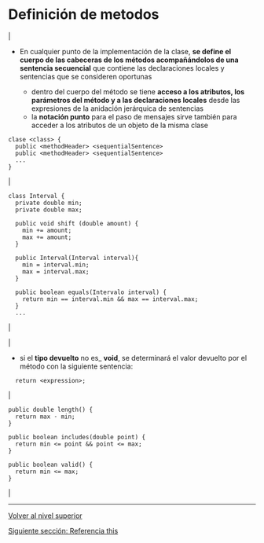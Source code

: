 # Definición de metodos






| 
* En cualquier punto de la implementación de la clase, **se define el cuerpo de las cabeceras de los métodos acompañándolos de una sentencia secuencial** que contiene las declaraciones locales y sentencias que se consideren oportunas


	+ dentro del cuerpo del método se tiene **acceso a los atributos, los parámetros del método y a las declaraciones locales** desde las expresiones de la anidación jerárquica de sentencias
	+ la **notación punto** para el paso de mensajes sirve también para acceder a los atributos de un objeto de la misma clase







```
clase <class> {
  public <methodHeader> <sequentialSentence>
  public <methodHeader> <sequentialSentence>
  ...
}
```


 | 


```
class Interval {
  private double min;
  private double max;

  public void shift (double amount) {
    min += amount;
    max += amount;
  }

  public Interval(Interval interval){
    min = interval.min;
    max = interval.max;
  }

  public boolean equals(Intervalo interval) {
    return min == interval.min && max == interval.max;
  }
  ...
```


 |







| 
* si el **tipo devuelto** no es\_ **void**, se determinará el valor devuelto por el método con la siguiente sentencia:






```
  return <expression>;
```


 | 


```
public double length() {
  return max - min;
}

public boolean includes(double point) {
  return min <= point && point <= max;
}

public boolean valid() {
  return min <= max;
}
```


 |


---

[Volver al nivel superior](../README.md)

[Siguiente sección: Referencia this](../u4thisReference/README.md)
